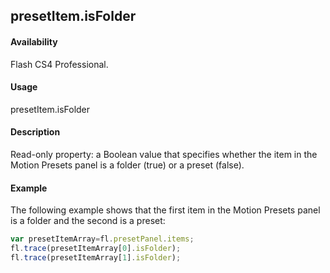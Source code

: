 ## presetItem.isFolder

#### Availability

Flash CS4 Professional.

#### Usage

presetItem.isFolder

#### Description

Read-only property: a Boolean value that specifies whether the item in the Motion Presets panel is a folder (true) or a preset (false).

#### Example


The following example shows that the first item in the Motion Presets panel is a folder and the second is a preset:
```javascript
var presetItemArray=fl.presetPanel.items;
fl.trace(presetItemArray[0].isFolder);
fl.trace(presetItemArray[1].isFolder);

```